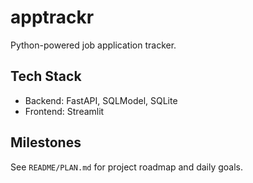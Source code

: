 # apptrackr

Python-powered job application tracker.

## Tech Stack

- Backend: FastAPI, SQLModel, SQLite
- Frontend: Streamlit

## Milestones

See `README/PLAN.md` for project roadmap and daily goals.
